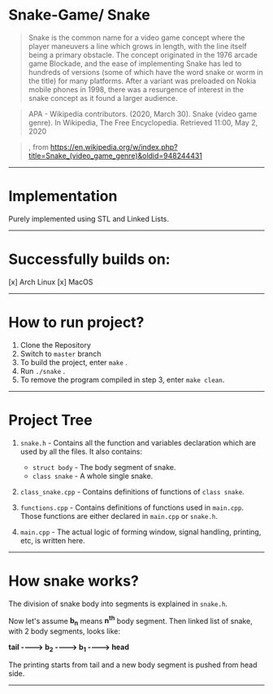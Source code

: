 # Snake-Game/ Snake

> Snake is the common name for a video game concept where the player maneuvers a line which grows in length, with the line itself being a primary obstacle. The concept originated in the 1976 arcade game Blockade, and the ease of implementing Snake has led to hundreds of versions (some of which have the word snake or worm in the title) for many platforms. After a variant was preloaded on Nokia mobile phones in 1998, there was a resurgence of interest in the snake concept as it found a larger audience. 

> APA - Wikipedia contributors. (2020, March 30). Snake (video game genre). In Wikipedia, The Free Encyclopedia. Retrieved
> 11:00, May 2, 2020

> , from https://en.wikipedia.org/w/index.php?title=Snake_(video_game_genre)&oldid=948244431

---

# Implementation

Purely implemented using STL and Linked Lists.

---

# Successfully builds on:

[x] Arch Linux
[x] MacOS

---

# How to run project?

1) Clone the Repository
2) Switch to `master` branch
3) To build the project, enter `make` .
4) Run `./snake` .
5) To remove the program compiled in step 3, enter `make clean`.

---

# Project Tree

1) `snake.h` - Contains all the function and variables declaration which are used by all the files. It also contains:
    * `struct body` - The body segment of snake.
    * `class snake` - A whole single snake.
  
2) `class_snake.cpp` - Contains definitions of functions of `class snake`.

3) `functions.cpp` - Contains definitions of functions used in `main.cpp`. Those functions are either declared in `main.cpp` or `snake.h`.

4) `main.cpp` - The actual logic of forming window, signal handling, printing, etc, is written here.

---

# How snake works?

The division of snake body into segments is explained in `snake.h`.

Now let's assume __b<sub>n</sub>__ means __n<sup>th</sup>__ body segment. Then linked list of snake, with 2 body segments, looks like:

__tail ----> b<sub>2</sub> ----> b<sub>1</sub> ----> head__ 

The printing starts from tail and a new body segment is pushed from head side.

---
